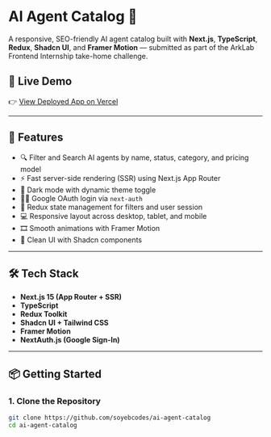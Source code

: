 # AI Agent Catalog 🧠

A responsive, SEO-friendly AI agent catalog built with **Next.js**, **TypeScript**, **Redux**, **Shadcn UI**, and **Framer Motion** — submitted as part of the ArkLab Frontend Internship take-home challenge.

## 🚀 Live Demo

👉 [View Deployed App on Vercel](https://ai-agent-catalog-omega.vercel.app)

---

## 🧩 Features

- 🔍 Filter and Search AI agents by name, status, category, and pricing model
- ⚡ Fast server-side rendering (SSR) using Next.js App Router
- 🎨 Dark mode with dynamic theme toggle
- 🧑‍💼 Google OAuth login via `next-auth`
- 💾 Redux state management for filters and user session
- 💻 Responsive layout across desktop, tablet, and mobile
- 🎞️ Smooth animations with Framer Motion
- 🧠 Clean UI with Shadcn components

---

## 🛠️ Tech Stack

- **Next.js 15 (App Router + SSR)**
- **TypeScript**
- **Redux Toolkit**
- **Shadcn UI + Tailwind CSS**
- **Framer Motion**
- **NextAuth.js (Google Sign-In)**

---

## 📦 Getting Started

### 1. Clone the Repository

```bash
git clone https://github.com/soyebcodes/ai-agent-catalog
cd ai-agent-catalog
```
